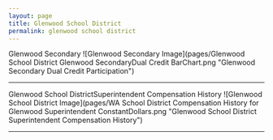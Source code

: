 ```yaml
---
layout: page
title: Glenwood School District
permalink: glenwood school district
---
```



Glenwood Secondary
![Glenwood Secondary Image](pages/Glenwood School District Glenwood SecondaryDual Credit BarChart.png "Glenwood Secondary Dual Credit Participation")

___

Glenwood School DistrictSuperintendent Compensation History
![Glenwood School District Image](pages/WA School District Compensation History for Glenwood Superintendent ConstantDollars.png "Glenwood School District Superintendent Compensation History")

___

